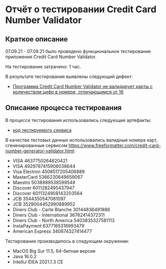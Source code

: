 # Отчёт о тестировании Credit Card Number Validator

## Краткое описание

07.09.21 - 07.09.21 было проведено функциональное тестирование приложения Credit Card Number Validator.

На тестирование затрачено: 1 час.

В результате тестирования выявлены следующий дефект:
* [Программа Credit Card Number Validator не валидирует карты с количеством цифр в номере, отличающимся от 16](https://github.com/anvartdinovtimurlinux/CreditCardNumberValidator/issues/7)


## Описание процесса тестирования

В процессе тестирования использовались следующие артефакты:
* [код тестируемого сервиса](https://github.com/anvartdinovtimurlinux/CreditCardNumberValidator/blob/main/src/com/anvartdinov/Main.java)

В качестве тестовых данных использовались валидные номера карт, сгененированные сервисом https://www.freeformatter.com/credit-card-number-generator-validator.html:
* VISA 4637750264620421
* VISA 4929787415908038644
* Visa Electron 4508517205406889
* MasterCard 5366230649659067
* Maestro 5038989538599548
* Discover 6011282495437947
* Discover 6011324908143203564
* JCB 3544350547081097
* JCB 3529004452990889952
* Diners Club - Carte Blanche 30144836491886
* Diners Club - International 36762414372311
* Diners Club - North America 5403835327581113
* InstaPayment 6377165316993479
* American Express 340874327414477


Тестирование производилось в следующем окружении:
* MacOS Big Sur 11.5, 64-битная версия
* Java 16.0.2
* IntelliJ IDEA 2021.1.3 CE
